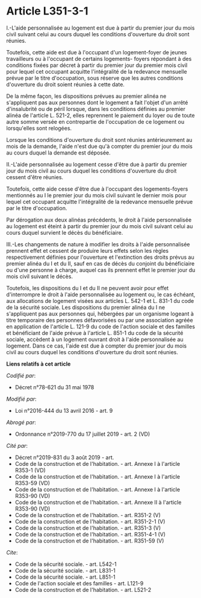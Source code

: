 # Article L351-3-1

I.-L'aide personnalisée au logement est due à partir du premier jour du mois civil suivant celui au cours duquel les
conditions d'ouverture du droit sont réunies. 

Toutefois, cette aide est due à l'occupant d'un logement-foyer de jeunes travailleurs ou à l'occupant de certains logements-
foyers répondant à des conditions fixées par décret à partir du premier jour du premier mois civil pour lequel cet occupant
acquitte l'intégralité de la redevance mensuelle prévue par le titre d'occupation, sous réserve que les autres conditions
d'ouverture du droit soient réunies à cette date. 

De la même façon, les dispositions prévues au premier alinéa ne s'appliquent pas aux personnes dont le logement a fait
l'objet d'un arrêté d'insalubrité ou de péril lorsque, dans les conditions définies au premier alinéa de l'article L. 521-2,
elles reprennent le paiement du loyer ou de toute autre somme versée en contrepartie de l'occupation de ce logement ou
lorsqu'elles sont relogées. 

Lorsque les conditions d'ouverture du droit sont réunies antérieurement au mois de la demande, l'aide n'est due qu'à compter
du premier jour du mois au cours duquel la demande est déposée. 

II.-L'aide personnalisée au logement cesse d'être due à partir du premier jour du mois civil au cours duquel les conditions
d'ouverture du droit cessent d'être réunies. 

Toutefois, cette aide cesse d'être due à l'occupant des logements-foyers mentionnés au I le premier jour du mois civil
suivant le dernier mois pour lequel cet occupant acquitte l'intégralité de la redevance mensuelle prévue par le titre
d'occupation. 

Par dérogation aux deux alinéas précédents, le droit à l'aide personnalisée au logement est éteint à partir du premier jour
du mois civil suivant celui au cours duquel survient le décès du bénéficiaire. 

III.-Les changements de nature à modifier les droits à l'aide personnalisée prennent effet et cessent de produire leurs
effets selon les règles respectivement définies pour l'ouverture et l'extinction des droits prévus au premier alinéa du I et
du II, sauf en cas de décès du conjoint du bénéficiaire ou d'une personne à charge, auquel cas ils prennent effet le premier
jour du mois civil suivant le décès. 

Toutefois, les dispositions du I et du II ne peuvent avoir pour effet d'interrompre le droit à l'aide personnalisée au
logement ou, le cas échéant, aux allocations de logement visées aux articles L. 542-1 et L. 831-1 du code de la sécurité
sociale. Les dispositions du premier alinéa du I ne s'appliquent pas aux personnes qui, hébergées par un organisme logeant à
titre temporaire des personnes défavorisées ou par une association agréée en application de l'article L. 121-9 du code de
l'action sociale et des familles et bénéficiant de l'aide prévue à l'article L. 851-1 du code de la sécurité sociale,
accèdent à un logement ouvrant droit à l'aide personnalisée au logement. Dans ce cas, l'aide est due à compter du premier
jour du mois civil au cours duquel les conditions d'ouverture du droit sont réunies.

**Liens relatifs à cet article**

_Codifié par_:

  - Décret n°78-621 du 31 mai 1978

_Modifié par_:

  - Loi n°2016-444 du 13 avril 2016 - art. 9

_Abrogé par_:

  - Ordonnance n°2019-770 du 17 juillet 2019 - art. 2 (VD)

_Cité par_:

  - Décret n°2019-831 du 3 août 2019 - art.
  - Code de la construction et de l'habitation. - art. Annexe I à l'article R353-1 (VD)
  - Code de la construction et de l'habitation. - art. Annexe I à l'article R353-59 (VD)
  - Code de la construction et de l'habitation. - art. Annexe I à l'article R353-90 (VD)
  - Code de la construction et de l'habitation. - art. Annexe II à l'article R353-90 (VD)
  - Code de la construction et de l'habitation. - art. R351-2 (V)
  - Code de la construction et de l'habitation. - art. R351-2-1 (V)
  - Code de la construction et de l'habitation. - art. R351-3 (V)
  - Code de la construction et de l'habitation. - art. R351-4-1 (V)
  - Code de la construction et de l'habitation. - art. R351-59 (V)

_Cite_:

  - Code de la sécurité sociale. - art. L542-1
  - Code de la sécurité sociale. - art. L831-1
  - Code de la sécurité sociale. - art. L851-1
  - Code de l'action sociale et des familles - art. L121-9
  - Code de la construction et de l'habitation. - art. L521-2
